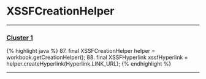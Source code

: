 # XSSFCreationHelper

***

### [Cluster 1](./1)
{% highlight java %}
87. final XSSFCreationHelper helper = workbook.getCreationHelper();
88. final XSSFHyperlink xssfHyperlink = helper.createHyperlink(Hyperlink.LINK_URL);
{% endhighlight %}

***

